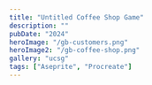 ```yaml
---
title: "Untitled Coffee Shop Game"
description: ""
pubDate: "2024"
heroImage: "/gb-customers.png"
heroImage2: "/gb-coffee-shop.png"
gallery: "ucsg"
tags: ["Aseprite", "Procreate"]
---
```

